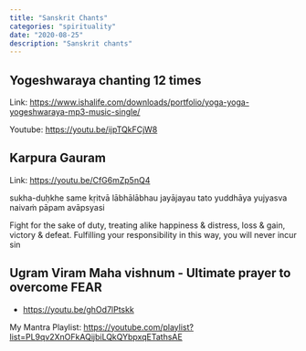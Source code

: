 ```yaml
---
title: "Sanskrit Chants"
categories: "spirituality"
date: "2020-08-25"
description: "Sanskrit chants"
---
```


## Yogeshwaraya chanting 12 times

Link: https://www.ishalife.com/downloads/portfolio/yoga-yoga-yogeshwaraya-mp3-music-single/

Youtube: https://youtu.be/ijpTQkFCjW8

## Karpura Gauram

Link: https://youtu.be/CfG6mZp5nQ4


sukha-duḥkhe same kṛitvā lābhālābhau jayājayau
tato yuddhāya yujyasva naivaṁ pāpam avāpsyasi

Fight for the sake of duty, treating alike happiness & distress, loss & gain, victory & defeat. Fulfilling your responsibility in this way, you will never incur sin

## Ugram Viram Maha vishnum - Ultimate prayer to overcome FEAR

- https://youtu.be/ghOd7lPtskk

My Mantra Playlist: https://youtube.com/playlist?list=PL9qv2XnOFkAQijbiLQkQYbpxqETathsAE